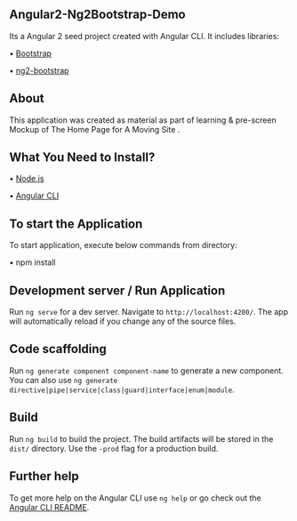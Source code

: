 
## Angular2-Ng2Bootstrap-Demo
Its a Angular 2 seed project created with Angular CLI. It includes libraries:

• [Bootstrap](http://getbootstrap.com/)

• [ng2-bootstrap](https://github.com/valor-software/ng2-bootstrap/)
  
## About
This application was created as material as part of learning & pre-screen Mockup of The Home Page for A Moving Site . 

## What You Need to Install?

•	[Node.js](https://nodejs.org/en/)

•	[Angular CLI](https://cli.angular.io/)

## To start the Application
To start application, execute below commands from directory:

•	npm install

## Development server / Run Application

Run `ng serve` for a dev server. Navigate to `http://localhost:4200/`. The app will automatically reload if you change any of the source files.

## Code scaffolding

Run `ng generate component component-name` to generate a new component. You can also use `ng generate directive|pipe|service|class|guard|interface|enum|module`.

## Build

Run `ng build` to build the project. The build artifacts will be stored in the `dist/` directory. Use the `-prod` flag for a production build.

## Further help

To get more help on the Angular CLI use `ng help` or go check out the [Angular CLI README](https://github.com/angular/angular-cli/blob/master/README.md).
